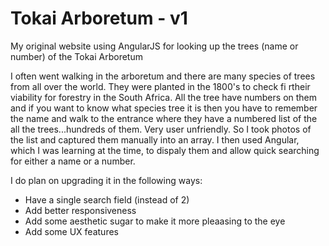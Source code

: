 # Tokai Arboretum - v1
My original website using AngularJS for looking up the trees (name or number) of the Tokai Arboretum

I often went walking in the arboretum and there are many species of trees from all over the world.  They were planted in the 1800's to check fi rtheir viability for forestry in the South Africa.  All the tree have numbers on them and if you want to know what species tree it is then you have to remember the name and walk to the entrance where they have a numbered list of the all the trees...hundreds of them.  Very user unfriendly.  So I took photos of the list and captured them manually into an array.  I then used Angular, which I was learning at the time, to dispaly them and allow quick searching for either a name or a number.

I do plan on upgrading it in the following ways:
* Have a single search field (instead of 2)
* Add better responsiveness
* Add some aesthetic sugar to make it more pleaasing to the eye
* Add some UX features
